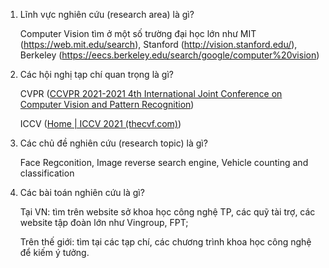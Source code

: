 
1. Lĩnh vực nghiên cứu (research area) là gì?

   Computer Vision tìm ở một số trường đại học lớn như MIT (https://web.mit.edu/search), Stanford (http://vision.stanford.edu/), Berkeley (https://eecs.berkeley.edu/search/google/computer%20vision)

2. Các hội nghị tạp chí quan trọng là gì?

   CVPR ([CCVPR 2021-2021 4th International Joint Conference on Computer Vision and Pattern Recognition](http://www.ccvpr.org/))

   ICCV ([Home | ICCV 2021 (thecvf.com)](http://iccv2021.thecvf.com/))

3. Các chủ đề nghiên cứu (research topic) là gì?

   Face Regconition, Image reverse search engine, Vehicle counting and classification 

4. Các bài toán nghiên cứu là gì?

   Tại VN: tìm trên website sở khoa học công nghệ TP, các quỹ tài trợ, các website tập đoàn lớn như Vingroup, FPT;

   Trên thế giới: tìm tại các tạp chí, các chương trình khoa học công nghệ để kiếm ý tưởng.
